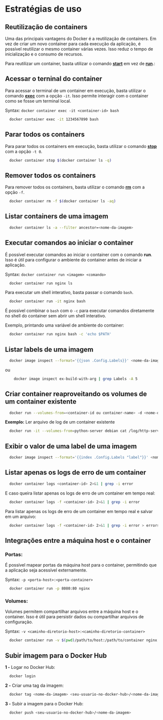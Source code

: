 # Estratégias de uso

## **Reutilização de containers**
Uma das principais vantagens do Docker é a reutilização de containers. Em vez de criar um novo container para cada execução da aplicação, é possível reutilizar o mesmo container várias vezes. Isso reduz o tempo de inicialização e o consumo de recursos.

Para reutilizar um container, basta utilizar o comando [**start**](docker-commands.md#start) em vez de [**run**](docker-commands.md#run).:

## **Acessar o terninal do container**
Para acessar o terminal de um container em execução, basta utilizar o comando [**exec**](docker-commands.md#exec) com a opção `-it`. Isso permite interagir com o container como se fosse um terminal local.

Syntax: `docker container exec -it <container-id> bash`

```bash
  docker container exec -it 1234567890 bash
```

## **Parar todos os containers**

Para parar todos os containers em execução, basta utilizar o comando [**stop**](docker-commands.md#stop) com a opção `-t 0`.

```bash
  docker container stop $(docker container ls -q)
```

## **Remover todos os containers**

Para remover todos os containers, basta utilizar o comando [**rm**](docker-commands.md#rm) com a opção `-f`.

```bash
  docker container rm -f $(docker container ls -aq)
```

## **Listar containers de uma imagem**

```bash
  docker container ls -a --filter ancestor=<nome-da-imagem>
```

## **Executar comandos ao iniciar o container**

É possível executar comandos ao iniciar o container com o comando **run**. Isso é útil para configurar o ambiente do container antes de iniciar a aplicação.

Syntax: `docker container run <imagem> <comando>`

```bash
  docker container run nginx ls
```

Para executar um shell interativo, basta passar o comando `bash`.

```bash
  docker container run -it nginx bash
```

É possível combinar o `bash` com o `-c` para executar comandos diretamente no shell do container sem abrir um shell interativo.

Exemplo, printando uma variável de ambiente do container:

```bash
  docker container run nginx bash -c 'echo $PATH'
```

## **Listar labels de uma imagem**

```bash
  docker image inspect --format='{{json .Config.Labels}}' <nome-da-imagem>
```

ou

```bash
    docker image inspect ex-build-with-arg | grep Labels -A 5
```

## **Criar container reaproveitando os volumes de um container existente**

```bash
  docker run --volumes-from=<container-id ou container-name> -d <nome-da-imagem>
```
**Exemplo:** Ler arquivo de log de um container existente

```bash
  docker run -it --volumes-from=python-server debian cat /log/http-server.log
```


## **Exibir o valor de uma label de uma imagem**

```bash
  docker image inspect --format='{{index .Config.Labels "label"}}' <nome-da-imagem>
```

## Listar apenas os logs de erro de um container

```bash
  docker container logs <container-id> 2>&1 | grep -i error
```

E caso queira listar apenas os logs de erro de um container em tempo real:

```bash
  docker container logs -f <container-id> 2>&1 | grep -i error
```

Para listar apenas os logs de erro de um container em tempo real e salvar em um arquivo:

```bash
  docker container logs -f <container-id> 2>&1 | grep -i error > errors.log
```




## **Integrações entre a máquina host e o container**

### **Portas**: 
É possível mapear portas da máquina host para o container, permitindo que a aplicação seja acessível externamente.

Syntax: `-p <porta-host>:<porta-container>`

```bash
  docker container run -p 8080:80 nginx
```

### **Volumes**: 
Volumes permitem compartilhar arquivos entre a máquina host e o container. Isso é útil para persistir dados ou compartilhar arquivos de configuração.

Syntax: `-v <caminho-diretorio-host>:<caminho-diretorio-container>`

```bash
  docker container run -v $(pwd)/path/to/host:/path/to/container nginx
```

## **Subir imagem para o Docker Hub**

**1 -** Logar no Docker Hub:

```bash
  docker login
```

**2 -** Criar uma tag da imagem:

```bash
  docker tag <nome-da-imagem> <seu-usuario-no-docker-hub>/<nome-da-imagem>
```

**3 -** Subir a imagem para o Docker Hub:

```bash
  docker push <seu-usuario-no-docker-hub>/<nome-da-imagem>
```